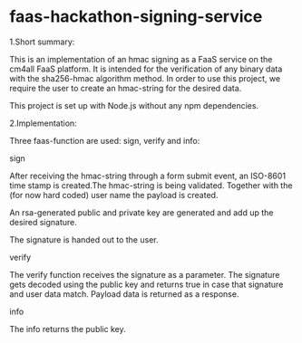 # faas-hackathon-signing-service

1.Short summary:

This is an implementation of an hmac signing as a FaaS service on the cm4all
FaaS platform. It is intended for the verification of any binary data with the sha256-hmac algorithm method. In order to use this project, we require the user to create an hmac-string for the desired data.

This project is set up with Node.js without any npm dependencies.

2.Implementation:

Three faas-function are used: sign, verify and info:

sign

After receiving the hmac-string through a form submit event, an ISO-8601 time stamp is created.The hmac-string is being validated. Together with the (for now hard coded) user name the payload is created.

An rsa-generated public and private key are generated and add up the desired signature.

The signature is handed out to the user.

verify

The verify function receives the signature as a parameter.
The signature gets decoded using the public key and returns true in case that signature and user data match. Payload data is returned as a response.

info

The info returns the public key.
